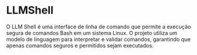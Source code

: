 # LLMShell
O LLM Shell é uma interface de linha de comando que permite a execução segura de comandos Bash em um sistema Linux. O projeto utiliza um modelo de linguagem para interpretar e validar comandos, garantindo que apenas comandos seguros e permitidos sejam executados.
